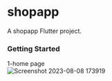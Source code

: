 # shopapp

A shopapp Flutter project.

### Getting Started
1-home page  
![Screenshot 2023-08-08 173919](https://github.com/Ibrahimnasser2/shopapp/assets/85452585/12e87115-860e-4894-a919-82652afd64d1)
